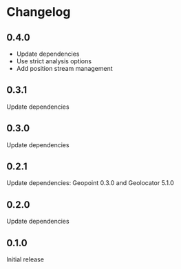 # Changelog

## 0.4.0

- Update dependencies
- Use strict analysis options
- Add position stream management

## 0.3.1

Update dependencies

## 0.3.0

Update dependencies

## 0.2.1

Update dependencies: Geopoint 0.3.0 and Geolocator 5.1.0

## 0.2.0

Update dependencies

## 0.1.0

Initial release

